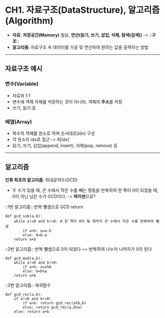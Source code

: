 # CH1. 자료구조(DataStructure), 알고리즘(Algorithm)
* **자료**: **저장공간(Memory)** 필요, **연산(읽기, 쓰기, 삽입, 삭제, 탐색(검색))** -> ::**구조**::
* **알고리즘**: 자료구조 속 데이터를 가공 및 연산하여 원하는 값을 출력하는 방법
- - - -
## 자료구조 예시
### 변수(Variable)
* 자료와 1:1
* 변수에 객체 자체를 저장하는 것이 아니라, 객체의 **주소**를 저장
* 쓰기, 읽기 등

### 배열(Array)
* 복수의 객체를 원소로 하며 순서대로(idx) 구성
* 각 원소의 idx로 접근 -> A[idx]
* 읽기, 쓰기, 삽입(append, insert), 삭제(pop, remove) 등
- - - -
## 알고리즘
**인류 최초의 알고리즘**: 최대공약수(GCD)
* 두 수가 있을 때, 큰 수에서 작은 수를 빼는 행동을 반복하여 한 쪽이 0이 되었을 때, 0이 아닌 남은 수가 GCD이다.
-> **파이썬**으로?

::1번 알고리즘:: 반복 뺄셈으로 GCD return
```
def gcd_sub(a,b):
	while a!=0 and b!=0: # 한 쪽이 0이 될 때까지 큰 수에서 작은 수를 반복하여 뺄셈
		if a>b: a=a-b 
		else: b=b-a
	return a+b
```

::2번 알고리즘:: 반복 뺄셈으로 0이 되었다 == 반복하여 나누어 나머지가 0이 된다
```
def gcd_mod(a,b):
	while a!=0 and b!=0:
		if a>b: a=a%b 
		else: b=b%a
	return a+b
```

::3번 알고리즘:: 재귀함수
```
def gcd_rec(a,b):
	if a!=0 and b!=0:
		if a>b: return gcd_rec(a%b,b)
		else: return gcd_rec(a,b%a)
	else: return a+b
```



